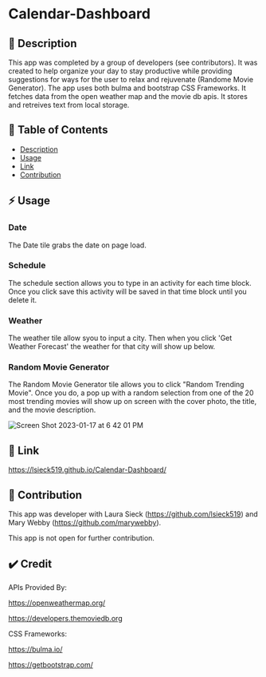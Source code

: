 # Calendar-Dashboard

## :blue_book: Description

This app was completed by a group of developers (see contributors). It was created to help organize your day to stay productive while providing suggestions for ways for the user to relax and rejuvenate (Randome Movie Generator). The app uses both bulma and bootstrap CSS Frameworks. It fetches data from the open weather map and the movie db apis. It stores and retreives text from local storage.


## :bookmark_tabs: Table of Contents

  - [Description](#description)
  - [Usage](#usage)
  - [Link](#link)
  - [Contribution](#contribution)

## :zap: Usage
### Date
The Date tile grabs the date on page load.

### Schedule
The schedule section allows you to type in an activity for each time block. Once you click save this activity will be saved in that time block until you delete it.

### Weather
The weather tile allow syou to input a city. Then when you click 'Get Weather Forecast' the weather for that city will show up below.

### Random Movie Generator
The Random Movie Generator tile allows you to click "Random Trending Movie". Once you do, a pop up with a random selection from one of the 20 most trending movies will show up on screen with the cover photo, the title, and the movie description.

![Screen Shot 2023-01-17 at 6 42 01 PM](https://user-images.githubusercontent.com/99048123/213052987-e520297e-558e-4fe9-a2a5-6d3943d667f5.png)


## 🔗 Link

https://lsieck519.github.io/Calendar-Dashboard/

## 🤝 Contribution
This app was developer with Laura Sieck (https://github.com/lsieck519) and Mary Webby (https://github.com/marywebby).

This app is not open for further contribution.

## ✔️ Credit

APIs Provided By:

https://openweathermap.org/

https://developers.themoviedb.org

CSS Frameworks: 

https://bulma.io/

https://getbootstrap.com/
